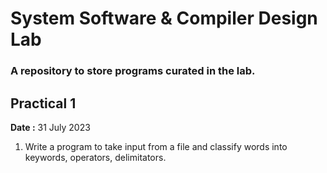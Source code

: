 # System Software & Compiler Design Lab

### A repository to store programs curated in the lab.

## Practical 1

**Date :** 31 July 2023

1.	Write a program to take input from a file and classify words into keywords, operators, delimitators.